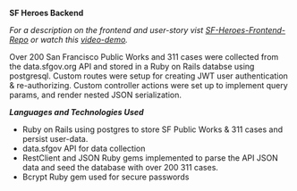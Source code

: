 **SF Heroes Backend**

_For a description on the frontend and user-story vist [SF-Heroes-Frontend-Repo](https://github.com/dauncy/SF-Heroes-client) or watch this [video-demo](http://youtu.be/iwxzo3kiUlk)._

Over 200 San Francisco Public Works and 311 cases were collected from the data.sfgov.org API and stored in a Ruby on Rails databse using postgresql.
Custom routes were setup for creating JWT user authentication & re-authorizing.
Custom controller actions were set up to implement query params, and render nested JSON serialization.   

***Languages and Technologies Used***
- Ruby on Rails using postgres to store SF Public Works & 311 cases and persist user-data.
- data.sfgov API for data collection
- RestClient and JSON Ruby gems implemented to parse the API JSON data and seed the database with over 200 311 cases.
- Bcrypt Ruby gem used for secure passwords
